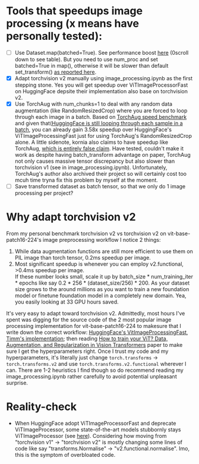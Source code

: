 # Tools that speedups image processing (x means have personally tested):
- [ ] Use Dataset.map(batched=True). See performance boost [here](https://huggingface.co/learn/nlp-course/en/chapter5/3?fw=pt#the-map-methods-superpowers) (0scroll down to see table). But you need to use num_proc and set batched=True in map(), otherwise it will be slower than default set_transform() [as reported here](https://discuss.huggingface.co/t/using-map-take-7-2x-times-longer-than-set-transform/62285).
- [x] Adapt torchvision v2 manually using image_processing.ipynb as the first stepping stone. Yes you will get speedup over ViTImageProcessorFast on HuggingFace depsite their implementation also base on torchvision v2.
- [x] Use TorchAug with num_chunks=1 to deal with any random data augmentation (like RandomResizedCrop) where you are forced to loop through each image in a batch. Based on [TorchAug speed benchmark](https://github.com/juliendenize/torchaug/blob/main/docs/source/include/speed_comparison.md) and given that([HuggingFace is still looping through each sample in a batch](https://github.com/huggingface/transformers/blob/main/src/transformers/image_processing_utils_fast.py#L721-L738), you can already gain 3.58x speedup over HuggingFace's ViTImageProcessingFast just for using TorchAug's RandomResizedCrop alone. A little sidenote, kornia also claims to have speedup like TorchAug, [which is entirely false claim](https://github.com/kornia/kornia/issues/1559). Have tested, couldn't make it work as despite having batch_transform advantage on paper, TorchAug not only causes massive tensor discrepancy but also slower than torchvision v1 (see in image_processing.ipynb). Unfortunately, TorchAug's author also archived their project so will certainly cost too mcuh time tryna fix this problem by myself at the moment.
- [ ] Save transformed dataset as batch tensor, so that we only do 1 image processing per project?
  
# Why adapt torchvision v2 
From my personal benchmark torchvision v2 vs torchvision v2 on vit-base-patch16-224's image preprocessing workflow I notice 2 things:
1. While data augmentation functions are still more efficient to use them on PIL image than torch tensor, 0.2ms speedup per image.
2. Most significant speedup is whenever you can employ v2.functional, >0.4ms speedup per image. <br>
If these number looks small, scale it up by batch_size * num_training_iter * epochs like say 0.2 * 256 * (dataset_size/256) * 200. As your dataset size grows to the around millions as you want to train a new foundation model or finetune foundation model in a completely new domain. Yea, you easily looking at 33 GPU hours saved. <br>

It's very easy to adapt toward torchvision v2. Admittedly, most hours I've spent was digging for the source code of the 2 most popular image processing implementation for vit-base-patch16-224 to makesure that I write down the correct workflow: [HuggingFace's VitImageProcessingFast](https://github.com/huggingface/transformers/blob/v4.49.0/src/transformers/models/vit/image_processing_vit.py#L152-L283), [Timm's implementation](https://github.com/huggingface/transformers/blob/main/examples/pytorch/image-classification/run_image_classification.py#L337-L362); then reading [How to train your ViT? Data, Augmentation, and Regularization in Vision Transformers](https://arxiv.org/abs/2106.10270) paper to make sure I get the hyperparameters right. Once I trust my code and my hyperparameters, it's literally just change `torch.transforms` -> `torch.transforms.v2` and use `torch.transforms.v2.functional` wherever I can. There are 1-2 heuristics I find though so do recommend reading my image_processing.ipynb rather carefully to avoid potential unpleasant surprise.

# Reality-check
- When HuggingFace adopt ViTImageProcessorFast and deprecate ViTImageProcessor, some state-of-the-art models stubbornly stays ViTImageProcessor (see [here](https://github.com/huggingface/transformers/issues/36193)). Considering how moving from "torchvision v1" -> "torchvision v2" is mostly changing some lines of code like say "transforms.Normalise" -> "v2.functional.normalise". Imo, this is the symptom of overbloated code.
